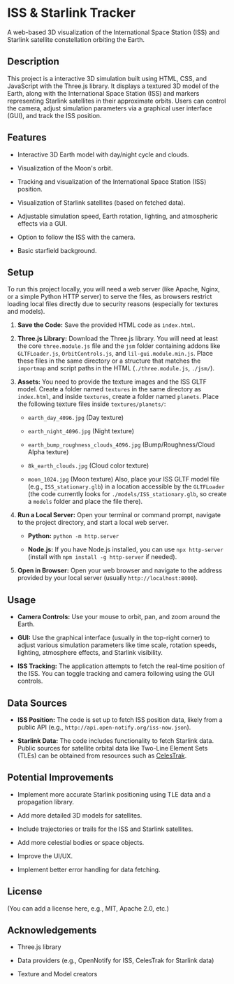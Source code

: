 # ISS & Starlink Tracker

A web-based 3D visualization of the International Space Station (ISS) and Starlink satellite constellation orbiting the Earth.

## Description

This project is a interactive 3D simulation built using HTML, CSS, and JavaScript with the Three.js library. It displays a textured 3D model of the Earth, along with the International Space Station (ISS) and markers representing Starlink satellites in their approximate orbits. Users can control the camera, adjust simulation parameters via a graphical user interface (GUI), and track the ISS position.

## Features

* Interactive 3D Earth model with day/night cycle and clouds.

* Visualization of the Moon's orbit.

* Tracking and visualization of the International Space Station (ISS) position.

* Visualization of Starlink satellites (based on fetched data).

* Adjustable simulation speed, Earth rotation, lighting, and atmospheric effects via a GUI.

* Option to follow the ISS with the camera.

* Basic starfield background.

## Setup

To run this project locally, you will need a web server (like Apache, Nginx, or a simple Python HTTP server) to serve the files, as browsers restrict loading local files directly due to security reasons (especially for textures and models).

1. **Save the Code:** Save the provided HTML code as `index.html`.

2. **Three.js Library:** Download the Three.js library. You will need at least the core `three.module.js` file and the `jsm` folder containing addons like `GLTFLoader.js`, `OrbitControls.js`, and `lil-gui.module.min.js`. Place these files in the same directory or a structure that matches the `importmap` and script paths in the HTML (`./three.module.js`, `./jsm/`).

3. **Assets:** You need to provide the texture images and the ISS GLTF model. Create a folder named `textures` in the same directory as `index.html`, and inside `textures`, create a folder named `planets`. Place the following texture files inside `textures/planets/`:

   * `earth_day_4096.jpg` (Day texture)

   * `earth_night_4096.jpg` (Night texture)

   * `earth_bump_roughness_clouds_4096.jpg` (Bump/Roughness/Cloud Alpha texture)

   * `8k_earth_clouds.jpg` (Cloud color texture)

   * `moon_1024.jpg` (Moon texture)
     Also, place your ISS GLTF model file (e.g., `ISS_stationary.glb`) in a location accessible by the `GLTFLoader` (the code currently looks for `./models/ISS_stationary.glb`, so create a `models` folder and place the file there).

4. **Run a Local Server:** Open your terminal or command prompt, navigate to the project directory, and start a local web server.

   * **Python:** `python -m http.server`

   * **Node.js:** If you have Node.js installed, you can use `npx http-server` (install with `npm install -g http-server` if needed).

5. **Open in Browser:** Open your web browser and navigate to the address provided by your local server (usually `http://localhost:8000`).

## Usage

* **Camera Controls:** Use your mouse to orbit, pan, and zoom around the Earth.

* **GUI:** Use the graphical interface (usually in the top-right corner) to adjust various simulation parameters like time scale, rotation speeds, lighting, atmosphere effects, and Starlink visibility.

* **ISS Tracking:** The application attempts to fetch the real-time position of the ISS. You can toggle tracking and camera following using the GUI controls.

## Data Sources

* **ISS Position:** The code is set up to fetch ISS position data, likely from a public API (e.g., `http://api.open-notify.org/iss-now.json`).

* **Starlink Data:** The code includes functionality to fetch Starlink data. Public sources for satellite orbital data like Two-Line Element Sets (TLEs) can be obtained from resources such as [CelesTrak](https://celestrak.org/).

## Potential Improvements

* Implement more accurate Starlink positioning using TLE data and a propagation library.

* Add more detailed 3D models for satellites.

* Include trajectories or trails for the ISS and Starlink satellites.

* Add more celestial bodies or space objects.

* Improve the UI/UX.

* Implement better error handling for data fetching.

## License

(You can add a license here, e.g., MIT, Apache 2.0, etc.)

## Acknowledgements

* Three.js library

* Data providers (e.g., OpenNotify for ISS, CelesTrak for Starlink data)

* Texture and Model creators
